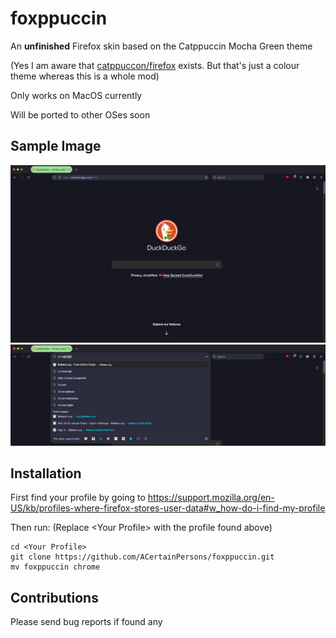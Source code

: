 # foxppuccin

An **unfinished** Firefox skin based on the Catppuccin Mocha Green theme

(Yes I am aware that <a href="https://github.com/catppuccin/firefox">catppuccon/firefox</a> exists. But that's just a colour theme whereas this is a whole mod)

Only works on MacOS currently

Will be ported to other OSes soon

## Sample Image
<img src="images/demo1.png" alt="demo">
<img src="images/demo2.png" alt="justbar">

## Installation

First find your profile by going to <a href="https://support.mozilla.org/en-US/kb/profiles-where-firefox-stores-user-data#w_how-do-i-find-my-profile">https://support.mozilla.org/en-US/kb/profiles-where-firefox-stores-user-data#w_how-do-i-find-my-profile</a>

Then run: (Replace \<Your Profile> with the profile found above)
```
cd <Your Profile>
git clone https://github.com/ACertainPersons/foxppuccin.git
mv foxppuccin chrome
```

## Contributions

Please send bug reports if found any
